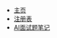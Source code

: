 <!-- docs/zh-cn/notes/_sidebar.md -->

* [主页](zh-cn/)
* [注册表](zh-cn/notes/reg/Reg.md)
* [AI面试题笔记](zh-cn/notes/ML_notes/)